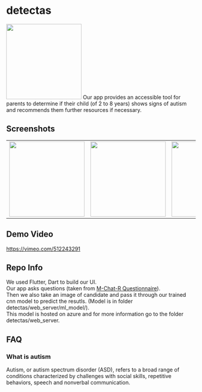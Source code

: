 # detectas
<img src="https://user-images.githubusercontent.com/31121102/107885350-bb2eae00-6f1f-11eb-9c97-561127360fd9.png" width="200" />
Our app provides an accessible tool for parents to determine if their child (of 2 to 8 years) shows signs of autism and recommends them further resources if necessary.

## Screenshots
<table style="width:100%">
  <tr>
    <td><img src="https://user-images.githubusercontent.com/31121102/107883321-56218b00-6f14-11eb-9e47-bca957a9d8f0.png" width="200" /></td>
    <td><img src="https://user-images.githubusercontent.com/31121102/107883324-5a4da880-6f14-11eb-8041-cd05131ed12f.png" width="200" /></td>
    <td><img src="https://user-images.githubusercontent.com/31121102/107883323-591c7b80-6f14-11eb-8e7c-f9668dafd5cc.png" width="200"/></td>
<td><img src="https://user-images.githubusercontent.com/31121102/107883325-5ae63f00-6f14-11eb-84ea-4096eabdb18e.png" width="200" /></td>
  </tr>
</table>

## Demo Video
https://vimeo.com/512243291

## Repo Info
We used Flutter, Dart to build our UI.  
Our app asks questions (taken from [M-Chat-R Questionnaire](https://drive.google.com/file/d/1cARz8SuwJgXBADow27YGId111q9Y-Sx8/view)).  
Then we also take an image of candidate and pass it through our trained cnn model to predict the resutls.  (Model is in folder detectas/web_server/ml_model/).  
This model is hosted on azure and for more information go to the folder detectas/web_server.

## FAQ
### What is autism
Autism, or autism spectrum disorder (ASD), refers to a broad range of conditions characterized by challenges with social skills, repetitive behaviors, speech and nonverbal communication.
